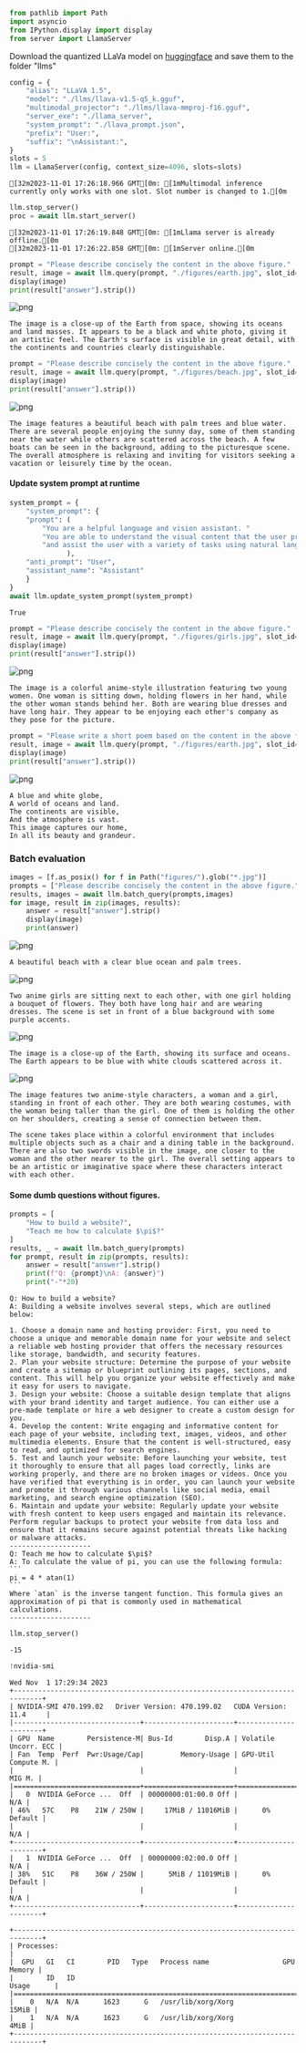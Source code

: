 ```python
from pathlib import Path
import asyncio
from IPython.display import display
from server import LlamaServer
```

Download the quantized LLaVa model on [huggingface](https://huggingface.co/mys/ggml_llava-v1.5-7b/tree/main) and save them to the folder "llms"



```python
config = {
    "alias": "LLaVA 1.5",
    "model": "./llms/llava-v1.5-q5_k.gguf",
    "multimodal_projector": "./llms/llava-mmproj-f16.gguf",
    "server_exe": "./llama_server",
    "system_prompt": "./llava_prompt.json",
    "prefix": "User:",
    "suffix": "\nAssistant:",
}
slots = 5
llm = LlamaServer(config, context_size=4096, slots=slots)
```

    [32m2023-11-01 17:26:18.966 GMT[0m: [1mMultimodal inference currently only works with one slot. Slot number is changed to 1.[0m



```python
llm.stop_server()
proc = await llm.start_server()
```

    [32m2023-11-01 17:26:19.848 GMT[0m: [1mLlama server is already offline.[0m
    [32m2023-11-01 17:26:22.858 GMT[0m: [1mServer online.[0m



```python
prompt = "Please describe concisely the content in the above figure."
result, image = await llm.query(prompt, "./figures/earth.jpg", slot_id=0)
display(image)
print(result["answer"].strip())
```


    
![png](multimodal_files/multimodal_4_0.png)
    


    The image is a close-up of the Earth from space, showing its oceans and land masses. It appears to be a black and white photo, giving it an artistic feel. The Earth's surface is visible in great detail, with the continents and countries clearly distinguishable.



```python
prompt = "Please describe concisely the content in the above figure."
result, image = await llm.query(prompt, "./figures/beach.jpg", slot_id=0)
display(image)
print(result["answer"].strip())
```


    
![png](multimodal_files/multimodal_5_0.png)
    


    The image features a beautiful beach with palm trees and blue water. There are several people enjoying the sunny day, some of them standing near the water while others are scattered across the beach. A few boats can be seen in the background, adding to the picturesque scene. The overall atmosphere is relaxing and inviting for visitors seeking a vacation or leisurely time by the ocean.


#### Update system prompt at runtime


```python
system_prompt = {
    "system_prompt": {
    "prompt": (
        "You are a helpful language and vision assistant. "
        "You are able to understand the visual content that the user provides, "
        "and assist the user with a variety of tasks using natural language."
              ),
    "anti_prompt": "User",
    "assistant_name": "Assistant"
    }
}
await llm.update_system_prompt(system_prompt)
```




    True




```python
prompt = "Please describe concisely the content in the above figure."
result, image = await llm.query(prompt, "./figures/girls.jpg", slot_id=0, seed=0)
display(image)
print(result["answer"].strip())

```


    
![png](multimodal_files/multimodal_8_0.png)
    


    The image is a colorful anime-style illustration featuring two young women. One woman is sitting down, holding flowers in her hand, while the other woman stands behind her. Both are wearing blue dresses and have long hair. They appear to be enjoying each other's company as they pose for the picture.



```python
prompt = "Please write a short poem based on the content in the above figure."
result, image = await llm.query(prompt, "./figures/earth.jpg", slot_id=0, seed=0)
display(image)
print(result["answer"].strip())

```


    
![png](multimodal_files/multimodal_9_0.png)
    


    A blue and white globe,
    A world of oceans and land.
    The continents are visible,
    And the atmosphere is vast.
    This image captures our home,
    In all its beauty and grandeur.


### Batch evaluation


```python
images = [f.as_posix() for f in Path("figures/").glob("*.jpg")]
prompts = ["Please describe concisely the content in the above figure."] * len(images)
results, images = await llm.batch_query(prompts,images)
for image, result in zip(images, results):
    answer = result["answer"].strip()
    display(image)
    print(answer)
```


    
![png](multimodal_files/multimodal_11_0.png)
    


    A beautiful beach with a clear blue ocean and palm trees.



    
![png](multimodal_files/multimodal_11_2.png)
    


    Two anime girls are sitting next to each other, with one girl holding a bouquet of flowers. They both have long hair and are wearing dresses. The scene is set in front of a blue background with some purple accents.



    
![png](multimodal_files/multimodal_11_4.png)
    


    The image is a close-up of the Earth, showing its surface and oceans. The Earth appears to be blue with white clouds scattered across it.



    
![png](multimodal_files/multimodal_11_6.png)
    


    The image features two anime-style characters, a woman and a girl, standing in front of each other. They are both wearing costumes, with the woman being taller than the girl. One of them is holding the other on her shoulders, creating a sense of connection between them.
    
    The scene takes place within a colorful environment that includes multiple objects such as a chair and a dining table in the background. There are also two swords visible in the image, one closer to the woman and the other nearer to the girl. The overall setting appears to be an artistic or imaginative space where these characters interact with each other.


#### Some dumb questions without figures.


```python
prompts = [
    "How to build a website?",
    "Teach me how to calculate $\pi$?"
]
results, _ = await llm.batch_query(prompts)
for prompt, result in zip(prompts, results):
    answer = result["answer"].strip()
    print(f"Q: {prompt}\nA: {answer}")
    print("-"*20)
```

    Q: How to build a website?
    A: Building a website involves several steps, which are outlined below:
    
    1. Choose a domain name and hosting provider: First, you need to choose a unique and memorable domain name for your website and select a reliable web hosting provider that offers the necessary resources like storage, bandwidth, and security features.
    2. Plan your website structure: Determine the purpose of your website and create a sitemap or blueprint outlining its pages, sections, and content. This will help you organize your website effectively and make it easy for users to navigate.
    3. Design your website: Choose a suitable design template that aligns with your brand identity and target audience. You can either use a pre-made template or hire a web designer to create a custom design for you.
    4. Develop the content: Write engaging and informative content for each page of your website, including text, images, videos, and other multimedia elements. Ensure that the content is well-structured, easy to read, and optimized for search engines.
    5. Test and launch your website: Before launching your website, test it thoroughly to ensure that all pages load correctly, links are working properly, and there are no broken images or videos. Once you have verified that everything is in order, you can launch your website and promote it through various channels like social media, email marketing, and search engine optimization (SEO).
    6. Maintain and update your website: Regularly update your website with fresh content to keep users engaged and maintain its relevance. Perform regular backups to protect your website from data loss and ensure that it remains secure against potential threats like hacking or malware attacks.
    --------------------
    Q: Teach me how to calculate $\pi$?
    A: To calculate the value of pi, you can use the following formula:
    ```
    pi = 4 * atan(1)
    ```
    Where `atan` is the inverse tangent function. This formula gives an approximation of pi that is commonly used in mathematical calculations.
    --------------------



```python
llm.stop_server()
```




    -15




```python
!nvidia-smi
```

    Wed Nov  1 17:29:34 2023       
    +-----------------------------------------------------------------------------+
    | NVIDIA-SMI 470.199.02   Driver Version: 470.199.02   CUDA Version: 11.4     |
    |-------------------------------+----------------------+----------------------+
    | GPU  Name        Persistence-M| Bus-Id        Disp.A | Volatile Uncorr. ECC |
    | Fan  Temp  Perf  Pwr:Usage/Cap|         Memory-Usage | GPU-Util  Compute M. |
    |                               |                      |               MIG M. |
    |===============================+======================+======================|
    |   0  NVIDIA GeForce ...  Off  | 00000000:01:00.0 Off |                  N/A |
    | 46%   57C    P8    21W / 250W |     17MiB / 11016MiB |      0%      Default |
    |                               |                      |                  N/A |
    +-------------------------------+----------------------+----------------------+
    |   1  NVIDIA GeForce ...  Off  | 00000000:02:00.0 Off |                  N/A |
    | 38%   51C    P8    36W / 250W |      5MiB / 11019MiB |      0%      Default |
    |                               |                      |                  N/A |
    +-------------------------------+----------------------+----------------------+
                                                                                   
    +-----------------------------------------------------------------------------+
    | Processes:                                                                  |
    |  GPU   GI   CI        PID   Type   Process name                  GPU Memory |
    |        ID   ID                                                   Usage      |
    |=============================================================================|
    |    0   N/A  N/A      1623      G   /usr/lib/xorg/Xorg                 15MiB |
    |    1   N/A  N/A      1623      G   /usr/lib/xorg/Xorg                  4MiB |
    +-----------------------------------------------------------------------------+



```python

```
